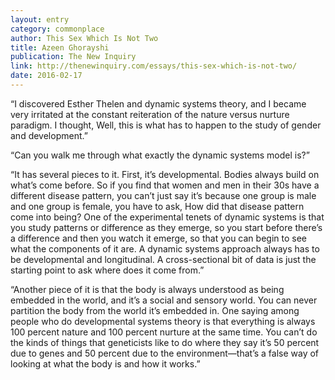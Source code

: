```yaml
---
layout: entry
category: commonplace
author: This Sex Which Is Not Two
title: Azeen Ghorayshi
publication: The New Inquiry
link: http://thenewinquiry.com/essays/this-sex-which-is-not-two/
date: 2016-02-17
---
```


“I discovered Esther Thelen and dynamic systems theory, and I became very irritated at the constant reiteration of the nature versus nurture paradigm. I thought, Well, this is what has to happen to the study of gender and development.”

“Can you walk me through what exactly the ­dynamic systems model is?”

“It has several pieces to it. First, it’s developmental. Bodies always build on what’s come before. So if you find that women and men in their 30s have a different disease pattern, you can’t just say it’s because one group is male and one group is female, you have to ask, How did that disease pattern come into being? One of the experimental tenets of dynamic systems is that you study patterns or difference as they emerge, so you start before there’s a difference and then you watch it emerge, so that you can begin to see what the components of it are. A dynamic systems approach always has to be developmental and longitudinal. A cross-sectional bit of data is just the starting point to ask where does it come from.”

“Another piece of it is that the body is always understood as being embedded in the world, and it’s a social and sensory world. You can never partition the body from the world it’s embedded in. One saying among people who do developmental systems theory is that everything is always 100 percent nature and 100 percent nurture at the same time. You can’t do the kinds of things that geneticists like to do where they say it’s 50 percent due to genes and 50 percent due to the environment—that’s a false way of looking at what the body is and how it works.”
